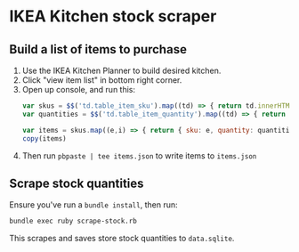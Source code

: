 # IKEA Kitchen stock scraper

## Build a list of items to purchase

1. Use the IKEA Kitchen Planner to build desired kitchen.
1. Click "view item list" in bottom right corner.
1. Open up console, and run this:
   ``` javascript
   var skus = $$('td.table_item_sku').map((td) => { return td.innerHTML })
   var quantities = $$('td.table_item_quantity').map((td) => { return td.innerHTML })

   var items = skus.map((e,i) => { return { sku: e, quantity: quantities[i] } })
   copy(items)
   ```
1. Then run `pbpaste | tee items.json` to write items to `items.json`

## Scrape stock quantities

Ensure you've run a `bundle install`, then run:

``` bash
bundle exec ruby scrape-stock.rb
```

This scrapes and saves store stock quantities to `data.sqlite`.
